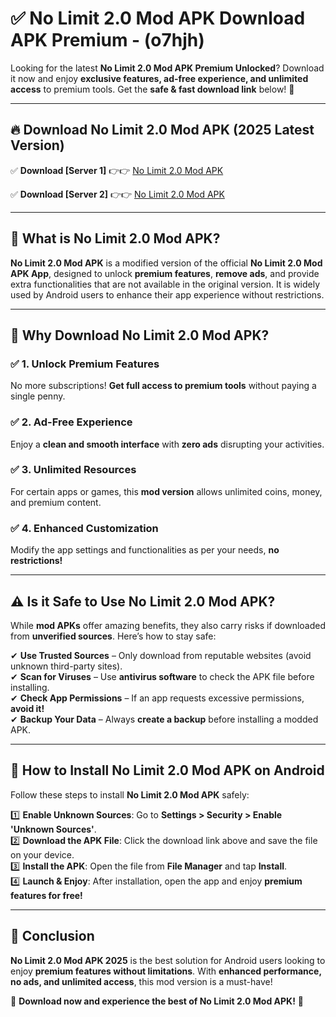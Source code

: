 
# ✅ No Limit 2.0 Mod APK Download APK Premium -  (o7hjh) 

Looking for the latest **No Limit 2.0 Mod APK Premium Unlocked**? Download it now and enjoy **exclusive features, ad-free experience, and unlimited access** to premium tools. Get the **safe & fast download link** below! 🚀

---

## 🔥 Download No Limit 2.0 Mod APK (2025 Latest Version)

✅ **Download [Server 1]** 👉👉 [No Limit 2.0 Mod APK ](https://apkcomod.com?title=No_Limit_2.0_Mod_APK)  

✅ **Download [Server 2]** 👉👉 [No Limit 2.0 Mod APK ](https://apkcomod.com?title=No_Limit_2.0_Mod_APK)  


---

## 📌 What is No Limit 2.0 Mod APK?

**No Limit 2.0 Mod APK** is a modified version of the official **No Limit 2.0 Mod APK App**, designed to unlock **premium features**, **remove ads**, and provide extra functionalities that are not available in the original version. It is widely used by Android users to enhance their app experience without restrictions.

---

## 🌟 Why Download No Limit 2.0 Mod APK?

### ✅ 1. Unlock Premium Features
No more subscriptions! **Get full access to premium tools** without paying a single penny.

### ✅ 2. Ad-Free Experience
Enjoy a **clean and smooth interface** with **zero ads** disrupting your activities.

### ✅ 3. Unlimited Resources
For certain apps or games, this **mod version** allows unlimited coins, money, and premium content.

### ✅ 4. Enhanced Customization
Modify the app settings and functionalities as per your needs, **no restrictions!**

---

## ⚠️ Is it Safe to Use No Limit 2.0 Mod APK?

While **mod APKs** offer amazing benefits, they also carry risks if downloaded from **unverified sources**. Here’s how to stay safe:

✔ **Use Trusted Sources** – Only download from reputable websites (avoid unknown third-party sites).  
✔ **Scan for Viruses** – Use **antivirus software** to check the APK file before installing.  
✔ **Check App Permissions** – If an app requests excessive permissions, **avoid it!**  
✔ **Backup Your Data** – Always **create a backup** before installing a modded APK.

---

## 📲 How to Install No Limit 2.0 Mod APK on Android

Follow these steps to install **No Limit 2.0 Mod APK** safely:

1️⃣ **Enable Unknown Sources**: Go to **Settings > Security > Enable 'Unknown Sources'**.  
2️⃣ **Download the APK File**: Click the download link above and save the file on your device.  
3️⃣ **Install the APK**: Open the file from **File Manager** and tap **Install**.  
4️⃣ **Launch & Enjoy**: After installation, open the app and enjoy **premium features for free!**

---

## 🚀 Conclusion

**No Limit 2.0 Mod APK 2025** is the best solution for Android users looking to enjoy **premium features without limitations**. With **enhanced performance, no ads, and unlimited access**, this mod version is a must-have!

🔻 **Download now and experience the best of No Limit 2.0 Mod APK!** 🔻

